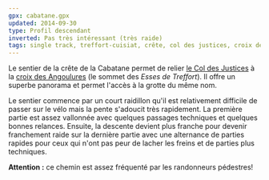 ```yaml
---
gpx: cabatane.gpx
updated: 2014-09-30
type: Profil descendant
inverted: Pas très intéressant (très raide)
tags: single track, treffort-cuisiat, crête, col des justices, croix des angoulures, esses de treffort
---
```


Le sentier de la crête de la Cabatane permet de relier [le Col des
Justices](/tags/col-des-justices/) à la [croix des
Angoulures](/tags/croix-des-angoulures) (le sommet des *Esses de Treffort*). Il
offre un superbe panorama et permet l'accès à la grotte du même nom.

Le sentier commence par un court raidillon qu'il est relativement difficile de
passer sur le vélo mais la pente s'adoucit très rapidement. La première partie
est assez vallonnée avec quelques passages techniques et quelques bonnes
relances. Ensuite, la descente devient plus franche pour devenir franchement
raide sur la dernière partie avec une alternance de parties rapides pour ceux
qui n'ont pas peur de lacher les freins et de parties plus techniques.

**Attention&nbsp;:** ce chemin est assez fréquenté par les randonneurs
pédestres!
